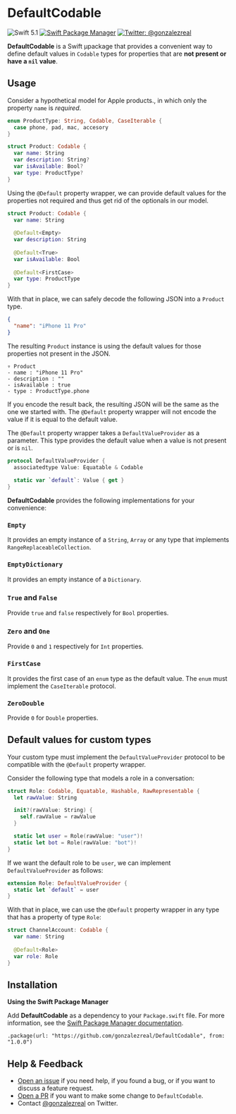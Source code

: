 # DefaultCodable
![Swift 5.1](https://img.shields.io/badge/Swift-5.1-orange.svg)
[![Swift Package Manager](https://img.shields.io/badge/spm-compatible-brightgreen.svg?style=flat)](https://swift.org/package-manager)
[![Twitter: @gonzalezreal](https://img.shields.io/badge/twitter-@gonzalezreal-blue.svg?style=flat)](https://twitter.com/gonzalezreal)

**DefaultCodable** is a Swift µpackage that provides a convenient way to define default values in `Codable` types for properties that are **not present or have a `nil` value**.

## Usage
Consider a hypothetical model for Apple products., in which only the property `name` is *required*.

```swift
enum ProductType: String, Codable, CaseIterable {
  case phone, pad, mac, accesory
}

struct Product: Codable {
  var name: String
  var description: String?
  var isAvailable: Bool?
  var type: ProductType?
}
```

Using the `@Default` property wrapper, we can provide default values for the properties not required and thus get rid of the optionals in our model.

```swift
struct Product: Codable {
  var name: String
  
  @Default<Empty>
  var description: String
  
  @Default<True>
  var isAvailable: Bool
  
  @Default<FirstCase>
  var type: ProductType
}
```

With that in place, we can safely decode the following JSON into a `Product` type.

```json
{
  "name": "iPhone 11 Pro"
}
```

The resulting `Product` instance is using the default values for those properties not present in the JSON.

```
▿ Product
- name : "iPhone 11 Pro"
- description : ""
- isAvailable : true
- type : ProductType.phone
```

If you encode the result back, the resulting JSON will be the same as the one we started with. The `@Default` property wrapper will not encode the value if it is equal to the default value.

The `@Default` property wrapper takes a `DefaultValueProvider` as a parameter. This type provides the default value when a value is not present or is `nil`.

```swift
protocol DefaultValueProvider {
  associatedtype Value: Equatable & Codable
  
  static var `default`: Value { get }
}
```

**DefaultCodable** provides the following implementations for your convenience:

### `Empty`
It provides an empty instance of a `String`, `Array` or any type that implements `RangeReplaceableCollection`.

### `EmptyDictionary`
It provides an empty instance of a `Dictionary`.

### `True` and `False`
Provide `true` and `false` respectively for `Bool` properties.

### `Zero` and `One`
Provide `0` and `1` respectively for `Int` properties.

### `FirstCase`
It provides the first case of an `enum` type as the default value. The `enum` must implement the `CaseIterable` protocol.

### `ZeroDouble`
Provide `0` for `Double` properties.

## Default values for custom types
Your custom type must implement the `DefaultValueProvider` protocol to be compatible with the `@Default` property wrapper.

Consider the following type that models a role in a conversation:

```swift
struct Role: Codable, Equatable, Hashable, RawRepresentable {
  let rawValue: String

  init?(rawValue: String) {
    self.rawValue = rawValue
  }

  static let user = Role(rawValue: "user")!
  static let bot = Role(rawValue: "bot")!
}
```

If we want the default role to be `user`, we can implement `DefaultValueProvider` as follows:

```swift
extension Role: DefaultValueProvider {
  static let `default` = user
}
```

With that in place, we can use the `@Default` property wrapper in any type that has a property of type `Role`:

```swift
struct ChannelAccount: Codable {
  var name: String
  
  @Default<Role>
  var role: Role
}
```

## Installation
**Using the Swift Package Manager**

Add **DefaultCodable** as a dependency to your `Package.swift` file. For more information, see the [Swift Package Manager documentation](https://github.com/apple/swift-package-manager/tree/master/Documentation).

```
.package(url: "https://github.com/gonzalezreal/DefaultCodable", from: "1.0.0")
```

## Help & Feedback
- [Open an issue](https://github.com/gonzalezreal/DefaultCodable/issues/new) if you need help, if you found a bug, or if you want to discuss a feature request.
- [Open a PR](https://github.com/gonzalezreal/DefaultCodable/pull/new/master) if you want to make some change to `DefaultCodable`.
- Contact [@gonzalezreal](https://twitter.com/gonzalezreal) on Twitter.
